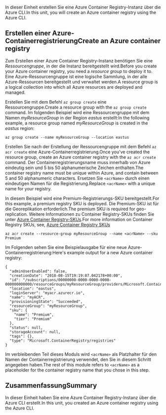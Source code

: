 <span data-ttu-id="08350-101">In dieser Einheit erstellen Sie eine Azure Container Registry-Instanz über die Azure CLI.</span><span class="sxs-lookup"><span data-stu-id="08350-101">In this unit, you will create an Azure container registry using the Azure CLI.</span></span>

## <a name="create-an-azure-container-registry"></a><span data-ttu-id="08350-102">Erstellen einer Azure-Containerregistrierung</span><span class="sxs-lookup"><span data-stu-id="08350-102">Create an Azure container registry</span></span>

<span data-ttu-id="08350-103">Zum Erstellen einer Azure Container Registry-Instanz benötigen Sie eine *Ressourcengruppe*, in der die Instanz bereitgestellt wird.</span><span class="sxs-lookup"><span data-stu-id="08350-103">Before you create your Azure container registry, you need a *resource group* to deploy it to.</span></span> <span data-ttu-id="08350-104">Eine Azure-Ressourcengruppe ist eine logische Sammlung, in der alle Azure-Ressourcen bereitgestellt und verwaltet werden.</span><span class="sxs-lookup"><span data-stu-id="08350-104">A resource group is a logical collection into which all Azure resources are deployed and managed.</span></span>

<span data-ttu-id="08350-105">Erstellen Sie mit dem Befehl `az group create` eine Ressourcengruppe.</span><span class="sxs-lookup"><span data-stu-id="08350-105">Create a resource group with the `az group create` command.</span></span> <span data-ttu-id="08350-106">Im folgenden Beispiel wird eine Ressourcengruppe mit dem Namen *myResourceGroup* in der Region *eastus* erstellt:</span><span class="sxs-lookup"><span data-stu-id="08350-106">In the following example, a resource group named *myResourceGroup* is created in the *eastus* region:</span></span>

```azurecli
az group create --name myResourceGroup --location eastus
```

<span data-ttu-id="08350-107">Erstellen Sie nach der Erstellung der Ressourcengruppe mit dem Befehl `az acr create` eine Azure-Containerregistrierung.</span><span class="sxs-lookup"><span data-stu-id="08350-107">Once you've created the resource group, create an Azure container registry with the `az acr create` command.</span></span> <span data-ttu-id="08350-108">Der Containerregistrierungsname muss innerhalb von Azure eindeutig sein und 5 bis 50 alphanumerische Zeichen enthalten.</span><span class="sxs-lookup"><span data-stu-id="08350-108">The container registry name must be unique within Azure, and contain between 5 and 50 alphanumeric characters.</span></span> <span data-ttu-id="08350-109">Ersetzen Sie `<acrName>` durch einen eindeutigen Namen für die Registrierung.</span><span class="sxs-lookup"><span data-stu-id="08350-109">Replace `<acrName>` with a unique name for your registry.</span></span>

<span data-ttu-id="08350-110">In diesem Beispiel wird eine Premium-Registrierungs-SKU bereitgestellt.</span><span class="sxs-lookup"><span data-stu-id="08350-110">For this example, a premium registry SKU is deployed.</span></span> <span data-ttu-id="08350-111">Die Premium-SKU ist für die Georeplikation erforderlich.</span><span class="sxs-lookup"><span data-stu-id="08350-111">The premium SKU is required for geo-replication.</span></span> <span data-ttu-id="08350-112">Weitere Informationen zu Container Registry-SKUs finden Sie unter [Azure Container Registry-SKUs](https://docs.microsoft.com/azure/container-registry/container-registry-skus).</span><span class="sxs-lookup"><span data-stu-id="08350-112">For more information on Container Registry SKUs, see, [Azure Container Registry SKUs](https://docs.microsoft.com/azure/container-registry/container-registry-skus)</span></span>

```azurecli
az acr create --resource-group myResourceGroup --name <acrName> --sku Premium
```

<span data-ttu-id="08350-113">Im Folgenden sehen Sie eine Beispielausgabe für eine neue Azure-Containerregistrierung:</span><span class="sxs-lookup"><span data-stu-id="08350-113">Here's example output for a new Azure container registry:</span></span>

```console
{
  "adminUserEnabled": false,
  "creationDate": "2018-08-15T19:19:07.042178+00:00",
  "id": "/subscriptions/00000000-0000-0000-0000-000000000000/resourceGroups/myResourceGroup/providers/Microsoft.ContainerRegistry/registries/myACR0007",
  "location": "eastus",
  "loginServer": "myacr.azurecr.io",
  "name": "myACR",
  "provisioningState": "Succeeded",
  "resourceGroup": "myResourceGroup",
  "sku": {
    "name": "Premium",
    "tier": "Premium"
  },
  "status": null,
  "storageAccount": null,
  "tags": {},
  "type": "Microsoft.ContainerRegistry/registries"
}
```

<span data-ttu-id="08350-114">Im verbleibenden Teil dieses Moduls wird `<acrName>` als Platzhalter für den Namen der Containerregistrierung verwendet, den Sie in diesem Schritt angegeben haben.</span><span class="sxs-lookup"><span data-stu-id="08350-114">The rest of this module refers to `<acrName>` as a placeholder for the container registry name that you chose in this step.</span></span>

## <a name="summary"></a><span data-ttu-id="08350-115">Zusammenfassung</span><span class="sxs-lookup"><span data-stu-id="08350-115">Summary</span></span>

<span data-ttu-id="08350-116">In dieser Einheit haben Sie eine Azure Container Registry-Instanz über die Azure CLI erstellt.</span><span class="sxs-lookup"><span data-stu-id="08350-116">In this unit, you created an Azure container registry using the Azure CLI.</span></span>